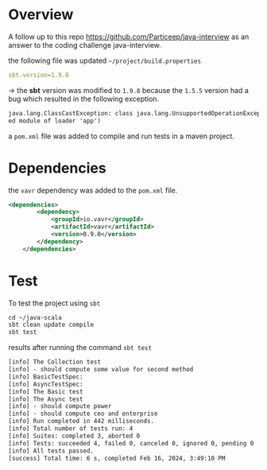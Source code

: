 # Overview

A follow up to this repo https://github.com/Particeep/java-interview as an answer to the coding challenge java-interview.

the following file was updated `~/project/build.properties`

```yaml
sbt.version=1.9.8
```

→ the **sbt** version was modified to `1.9.8` because the `1.5.5`  version had a bug which resulted in the following exception.

```xml
java.lang.ClassCastException: class java.lang.UnsupportedOperationException cannot be cast to class xsbti.FullReload (java.lang.UnsupportedOperationException is in module java.base of loader 'bootstrap'; xsbti.FullReload is in unnam
ed module of loader 'app')
```

a `pom.xml` file was added to compile and run tests in a maven project.

# Dependencies

the `vavr` dependency was added to the `pom.xml` file.

```xml
<dependencies>
        <dependency>
            <groupId>io.vavr</groupId>
            <artifactId>vavr</artifactId>
            <version>0.9.0</version>
        </dependency>
    </dependencies>
```

# Test

To test the project using `sbt` 

```xml
cd ~/java-scala
sbt clean update compile
sbt test
```

results after running the command `sbt test` 

```xml
[info] The Collection test
[info] - should compute some value for second method
[info] BasicTestSpec:
[info] AsyncTestSpec:
[info] The Basic test
[info] The Async test
[info] - should compute power
[info] - should compute ceo and enterprise
[info] Run completed in 442 milliseconds.
[info] Total number of tests run: 4
[info] Suites: completed 3, aborted 0
[info] Tests: succeeded 4, failed 0, canceled 0, ignored 0, pending 0
[info] All tests passed.
[success] Total time: 6 s, completed Feb 16, 2024, 3:49:10 PM
```
